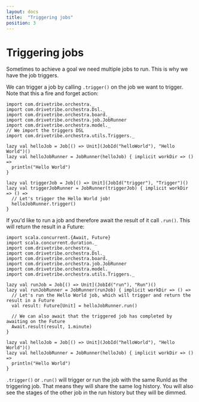 ```yaml
---
layout: docs
title:  "Triggering jobs"
position: 3
---
```


# Triggering jobs

Sometimes to achieve a goal we need multiple jobs to run. This is why we have the job triggers.

We can trigger a job by calling `.trigger()` on the job we want to trigger. Note that this a fire and forget action:
```tut:silent
import com.drivetribe.orchestra._
import com.drivetribe.orchestra.Dsl._
import com.drivetribe.orchestra.board._
import com.drivetribe.orchestra.job.JobRunner
import com.drivetribe.orchestra.model._
// We import the triggers DSL
import com.drivetribe.orchestra.utils.Triggers._

lazy val helloJob = Job[() => Unit](JobId("helloWorld"), "Hello World")()
lazy val helloJobRunner = JobRunner(helloJob) { implicit workDir => () =>
  println("Hello World")
}

lazy val triggerJob = Job[() => Unit](JobId("trigger"), "Trigger")()
lazy val triggerJobRunner = JobRunner(triggerJob) { implicit workDir => () =>
  // Let's trigger the Hello World job!
  helloJobRunner.trigger()
}
```

If you'd like to run a job and therefore await the result of it call `.run()`. This will return the result in a Future:
```tut:silent
import scala.concurrent.{Await, Future}
import scala.concurrent.duration._
import com.drivetribe.orchestra._
import com.drivetribe.orchestra.Dsl._
import com.drivetribe.orchestra.board._
import com.drivetribe.orchestra.job.JobRunner
import com.drivetribe.orchestra.model._
import com.drivetribe.orchestra.utils.Triggers._

lazy val runJob = Job[() => Unit](JobId("run"), "Run")()
lazy val runJobRunner = JobRunner(runJob) { implicit workDir => () =>
  // Let's run the Hello World job, which will trigger and return the result in a Future
  val result: Future[Unit] = helloJobRunner.run()

  // We can also await that the triggered job has completed by awaiting on the Future
  Await.result(result, 1.minute)
}

lazy val helloJob = Job[() => Unit](JobId("helloWorld"), "Hello World")()
lazy val helloJobRunner = JobRunner(helloJob) { implicit workDir => () =>
  println("Hello World")
}
```

`.trigger()` or `.run()` will trigger or run the job with the same RunId as the triggering job. That means they will
share the same log history.
You will also see the stages of the other job in the run history but they will be dimmed.
